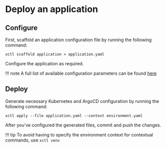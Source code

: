 # Deploy an application

## Configure

First, scaffold an application configuration file by running the following command:

```shell
xctl scaffold application > application.yaml
```

Configure the application as required.

!!! note
    A full list of available configuration parameters can be found [here](/application/manifest)

## Deploy

Generate necessary Kubernetes and ArgoCD configuration by running the following command:

```shell
xctl apply --file application.yaml --context environment.yaml
```

After you've configured the generated files, commit and push the changes.

!!! tip
    To avoid having to specify the environment context for contextual commands, use `xctl venv`